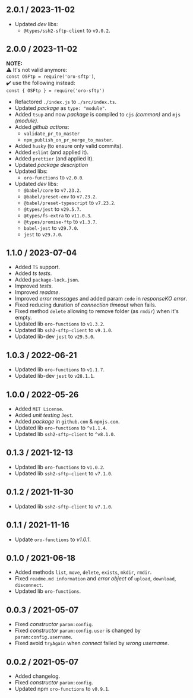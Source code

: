 ## 2.0.1 / 2023-11-02
* Updated _dev_ libs:
  * `@types/ssh2-sftp-client` to `v9.0.2`.

## 2.0.0 / 2023-11-02
**NOTE:**<br>
⚠️ It's not valid anymore:<br>`const OSFtp = require('oro-sftp')`,<br>
✔️ use the following instead:<br>`const { OSFtp } = require('oro-sftp')`

* Refactored `./index.js` to `./src/index.ts`.
* Updated _package_ as `type: "module"`.
* Added `tsup` and now _package_ is compiled to `cjs` _(common)_ and `mjs` _(module)_.
* Added _github actions_:
    * `validate_pr_to_master`
    * `npm_publish_on_pr_merge_to_master`.
* Added `husky` (to ensure only valid commits).
* Added `eslint` (and applied it).
* Added `prettier` (and applied it).
* Updated _package description_
* Updated libs:
    * `oro-functions` to `v2.0.0`.
* Updated _dev_ libs:
    * `@babel/core` to `v7.23.2`.
    * `@babel/preset-env` to `v7.23.2`.
    * `@babel/preset-typescript` to `v7.23.2`.
    * `@types/jest` to `v29.5.7`.
    * `@types/fs-extra` to `v11.0.3`.
    * `@types/promise-ftp` to `v1.3.7`.
    * `babel-jest` to `v29.7.0`.
    * `jest` to `v29.7.0`.

## 1.1.0 / 2023-07-04
* Added `TS` support.
* Added _ts tests_.
* Added `package-lock.json`.
* Improved _tests_.
* Improved _readme_.
* Improved _error messages_ and added param `code` in _responseKO error_.
* Fixed reducing duration of _connection timeout_ when fails.
* Fixed method `delete` allowing to remove folder (as `rmdir`) when it's empty.
* Updated lib `oro-functions` to `v1.3.2`.
* Updated lib `ssh2-sftp-client` to `v9.1.0`.
* Updated lib-dev `jest` to `v29.5.0`.

## 1.0.3 / 2022-06-21
* Updated lib `oro-functions` to `v1.1.7`.
* Updated lib-dev `jest` to `v28.1.1`.

## 1.0.0 / 2022-05-26
* Added `MIT License`.
* Added _unit testing_ `Jest`.
* Added _package_ in `github.com` & `npmjs.com`.
* Updated lib `oro-functions` to `^v1.1.4`.
* Updated lib `ssh2-sftp-client` to `^v8.1.0`.

## 0.1.3 / 2021-12-13
* Updated lib `oro-functions` to `v1.0.2`.
* Updated lib `ssh2-sftp-client` to `v7.1.0`.

## 0.1.2 / 2021-11-30
* Updated lib `ssh2-sftp-client` to `v7.1.0`.

## 0.1.1 / 2021-11-16
* Update `oro-functions` to _v1.0.1_.

## 0.1.0 / 2021-06-18
* Added methods `list`, `move`, `delete`, `exists`, `mkdir`, `rmdir`.
* Fixed `readme.md information` and _error object_ of `upload`, `download`, `disconnect`.
* Updated lib `oro-functions`.

## 0.0.3 / 2021-05-07
* Fixed _constructor_ `param:config`.
* Fixed _constructor_ `param:config.user` is changed by `param:config.username`.
* Fixed avoid `tryAgain` when _connect_ failed by _wrong username_.

## 0.0.2 / 2021-05-07
* Added changelog.
* Fixed _constructor_ `param:config`.
* Updated npm `oro-functions` to `v0.9.1`.
